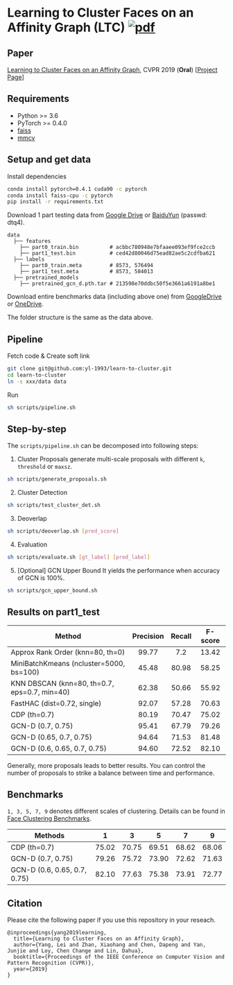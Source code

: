# Learning to Cluster Faces on an Affinity Graph (LTC) [![pdf](https://img.shields.io/badge/Arxiv-pdf-orange.svg?style=flat)](https://arxiv.org/abs/1904.02749)

## Paper
[Learning to Cluster Faces on an Affinity Graph](https://arxiv.org/abs/1904.02749), CVPR 2019 (**Oral**) [[Project Page](http://yanglei.me/project/ltc)]


## Requirements
* Python >= 3.6
* PyTorch >= 0.4.0
* [faiss](https://github.com/facebookresearch/faiss)
* [mmcv](https://github.com/open-mmlab/mmcv)


## Setup and get data

Install dependencies
```bash
conda install pytorch=0.4.1 cuda90 -c pytorch
conda install faiss-cpu -c pytorch
pip install -r requirements.txt
```

Download 1 part testing data from
[Google Drive](https://drive.google.com/open?id=1o_Eo3_Ac4k7L9J5vixIvcAgafVSxvVYl) or
[BaiduYun](https://pan.baidu.com/s/1tcLeL60Na1eIYF0iWUXn3g) (passwd: dtq4).

```
data
  ├── features
    ├── part0_train.bin          # acbbc780948e7bfaaee093ef9fce2ccb
    ├── part1_test.bin           # ced42d80046d75ead82ae5c2cdfba621
  ├── labels
    ├── part0_train.meta         # 8573, 576494
    ├── part1_test.meta          # 8573, 584013
  ├── pretrained_models
    ├── pretrained_gcn_d.pth.tar # 213598e70ddbc50f5e3661a6191a8be1   
```

Download entire benchmarks data (including above one) from
[GoogleDrive](https://drive.google.com/file/d/10boLBiYq-6wKC_N_71unlMyNrimRjpVa/view?usp=sharing) or
[OneDrive](https://mycuhk-my.sharepoint.com/:u:/g/personal/1155095455_link_cuhk_edu_hk/Ef588F6OV4ZMqqN85Nf-Pv8BcDzSo7DgSG042TA2E4-4CQ?e=ev2Wfl).

The folder structure is the same as the data above.

## Pipeline

Fetch code & Create soft link
```bash
git clone git@github.com:yl-1993/learn-to-cluster.git
cd learn-to-cluster
ln -s xxx/data data
```

Run
```bash
sh scripts/pipeline.sh
```

## Step-by-step

The `scripts/pipeline.sh` can be decomposed into following steps:

1. Cluster Proposals
generate multi-scale proposals with different `k`, `threshold` or `maxsz`.
```bash
sh scripts/generate_proposals.sh
```

2. Cluster Detection
```bash
sh scripts/test_cluster_det.sh
```

3. Deoverlap
```bash
sh scripts/deoverlap.sh [pred_score]
```

4. Evaluation
```bash
sh scripts/evaluate.sh [gt_label] [pred_label]
```

5. [Optional] GCN Upper Bound
It yields the performance when accuracy of GCN is 100%.
```bash
sh scripts/gcn_upper_bound.sh
```


## Results on part1_test

| Method | Precision | Recall | F-score |
| ------ |:---------:|:------:|:-------:|
| Approx Rank Order (knn=80, th=0) | 99.77 | 7.2 | 13.42 |
| MiniBatchKmeans (ncluster=5000, bs=100) | 45.48 | 80.98 | 58.25 |
| KNN DBSCAN (knn=80, th=0.7, eps=0.7, min=40) | 62.38 | 50.66 | 55.92 |
| FastHAC (dist=0.72, single) | 92.07 | 57.28 | 70.63 |
| CDP (th=0.7)      | 80.19 | 70.47 | 75.02 |
| GCN-D (0.7, 0.75) | 95.41 | 67.79 | 79.26 |
| GCN-D (0.65, 0.7, 0.75) | 94.64 | 71.53 | 81.48 |
| GCN-D (0.6, 0.65, 0.7, 0.75) | 94.60 | 72.52 | 82.10 |

Generally, more proposals leads to better results.
You can control the number of proposals to strike a balance between time and performance.


## Benchmarks

`1, 3, 5, 7, 9` denotes different scales of clustering.
Details can be found in [Face Clustering Benchmarks](https://github.com/yl-1993/learn-to-cluster/wiki/Face-Clustering-Benchmarks).

| Methods | 1 | 3 | 5 | 7 | 9 |
| ------- |:-:|:-:|:-:|:-:|:-:|
| CDP (th=0.7)      | 75.02 | 70.75 | 69.51 | 68.62 | 68.06 |
| GCN-D (0.7, 0.75) | 79.26 | 75.72 | 73.90 | 72.62 | 71.63 |
| GCN-D (0.6, 0.65, 0.7, 0.75) | 82.10 | 77.63 | 75.38 | 73.91 | 72.77 |


## Citation
Please cite the following paper if you use this repository in your reseach.

```
@inproceedings{yang2019learning,
  title={Learning to Cluster Faces on an Affinity Graph},
  author={Yang, Lei and Zhan, Xiaohang and Chen, Dapeng and Yan, Junjie and Loy, Chen Change and Lin, Dahua},
  booktitle={Proceedings of the IEEE Conference on Computer Vision and Pattern Recognition (CVPR)},
  year={2019}
}
```
